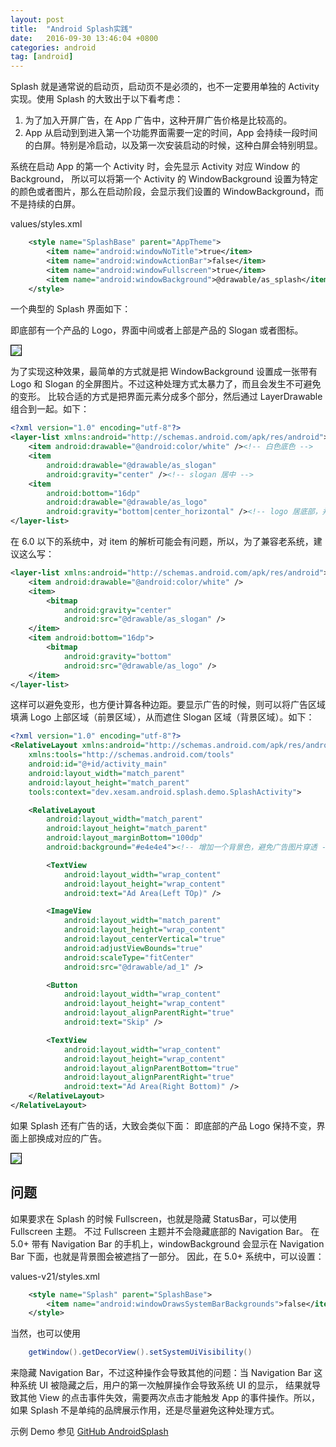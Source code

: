 ```yaml
---
layout: post
title:  "Android Splash实践"
date:   2016-09-30 13:46:04 +0800
categories: android
tag: [android]
---
```


Splash 就是通常说的启动页，启动页不是必须的，也不一定要用单独的 Activity 实现。使用 Splash 的大致出于以下看考虑：

1. 为了加入开屏广告，在 App 广告中，这种开屏广告价格是比较高的。
2. App 从启动到到进入第一个功能界面需要一定的时间，App 会持续一段时间的白屏。特别是冷启动，以及第一次安装启动的时候，这种白屏会特别明显。

系统在启动 App 的第一个 Activity 时，会先显示 Activity 对应 Window 的 Background，
所以可以将第一个 Activity 的 WindowBackground 设置为特定的颜色或者图片，那么在启动阶段，会显示我们设置的 WindowBackground，而不是持续的白屏。

values/styles.xml

```xml
    <style name="SplashBase" parent="AppTheme">
        <item name="android:windowNoTitle">true</item>
        <item name="android:windowActionBar">false</item>
        <item name="android:windowFullscreen">true</item>
        <item name="android:windowBackground">@drawable/as_splash</item>
    </style>
```


一个典型的 Splash 界面如下：

即底部有一个产品的 Logo，界面中间或者上部是产品的 Slogan 或者图标。

<img src="{{ site.baseurl }}/image/android_splash_3.png" style="border:1px solid black;" />

为了实现这种效果，最简单的方式就是把 WindowBackground 设置成一张带有 Logo 和 Slogan 的全屏图片。不过这种处理方式太暴力了，而且会发生不可避免的变形。
比较合适的方式是把界面元素分成多个部分，然后通过 LayerDrawable 组合到一起。如下：

```xml
<?xml version="1.0" encoding="utf-8"?>
<layer-list xmlns:android="http://schemas.android.com/apk/res/android">
    <item android:drawable="@android:color/white" /><!-- 白色底色 -->
    <item
        android:drawable="@drawable/as_slogan"
        android:gravity="center" /><!-- slogan 居中 -->
    <item
        android:bottom="16dp"
        android:drawable="@drawable/as_logo"
        android:gravity="bottom|center_horizontal" /><!-- logo 居底部，并有 16dp 的边距 -->
</layer-list>
```

在 6.0 以下的系统中，对 item 的解析可能会有问题，所以，为了兼容老系统，建议这么写：

```xml
<layer-list xmlns:android="http://schemas.android.com/apk/res/android">
    <item android:drawable="@android:color/white" />
    <item>
        <bitmap
            android:gravity="center"
            android:src="@drawable/as_slogan" />
    </item>
    <item android:bottom="16dp">
        <bitmap
            android:gravity="bottom"
            android:src="@drawable/as_logo" />
    </item>
</layer-list>
```

这样可以避免变形，也方便计算各种边距。要显示广告的时候，则可以将广告区域填满 Logo 上部区域（前景区域），从而遮住 Slogan 区域（背景区域）。如下：

```xml
<?xml version="1.0" encoding="utf-8"?>
<RelativeLayout xmlns:android="http://schemas.android.com/apk/res/android"
    xmlns:tools="http://schemas.android.com/tools"
    android:id="@+id/activity_main"
    android:layout_width="match_parent"
    android:layout_height="match_parent"
    tools:context="dev.xesam.android.splash.demo.SplashActivity">

    <RelativeLayout
        android:layout_width="match_parent"
        android:layout_height="match_parent"
        android:layout_marginBottom="100dp"
        android:background="#e4e4e4"><!-- 增加一个背景色，避免广告图片穿透 -->

        <TextView
            android:layout_width="wrap_content"
            android:layout_height="wrap_content"
            android:text="Ad Area(Left TOp)" />

        <ImageView
            android:layout_width="match_parent"
            android:layout_height="wrap_content"
            android:layout_centerVertical="true"
            android:adjustViewBounds="true"
            android:scaleType="fitCenter"
            android:src="@drawable/ad_1" />

        <Button
            android:layout_width="wrap_content"
            android:layout_height="wrap_content"
            android:layout_alignParentRight="true"
            android:text="Skip" />

        <TextView
            android:layout_width="wrap_content"
            android:layout_height="wrap_content"
            android:layout_alignParentBottom="true"
            android:layout_alignParentRight="true"
            android:text="Ad Area(Right Bottom)" />
    </RelativeLayout>
</RelativeLayout>

```

如果 Splash 还有广告的话，大致会类似下面：
即底部的产品 Logo 保持不变，界面上部换成对应的广告。

<img src="{{ site.baseurl }}/image/android_splash_4.png" style="border:1px solid black;" />

## 问题

如果要求在 Splash 的时候 Fullscreen，也就是隐藏 StatusBar，可以使用 Fullscreen 主题。 不过 Fullscreen 主题并不会隐藏底部的 Navigation Bar。
在 5.0+ 带有 Navigation Bar 的手机上，windowBackground 会显示在 Navigation Bar 下面，也就是背景图会被遮挡了一部分。
因此，在 5.0+ 系统中，可以设置：

values-v21/styles.xml

```xml
    <style name="Splash" parent="SplashBase">
        <item name="android:windowDrawsSystemBarBackgrounds">false</item>
    </style>
```

当然，也可以使用

```java
    getWindow().getDecorView().setSystemUiVisibility()
```

来隐藏 Navigation Bar，不过这种操作会导致其他的问题：当 Navigation Bar 这种系统 UI 被隐藏之后，用户的第一次触屏操作会导致系统 UI 的显示，
结果就导致其他 View 的点击事件失效，需要两次点击才能触发 App 的事件操作。所以，如果 Splash 不是单纯的品牌展示作用，还是尽量避免这种处理方式。

示例 Demo 参见 [GitHub AndroidSplash](https://github.com/xesam/AndroidSplash)

